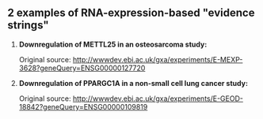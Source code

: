 ## 2 examples of RNA-expression-based "evidence strings"

1. **Downregulation of METTL25 in an osteosarcoma study:**
	
    Original source: http://wwwdev.ebi.ac.uk/gxa/experiments/E-MEXP-3628?geneQuery=ENSG00000127720
	
1. **Downregulation of PPARGC1A in a non-small cell lung cancer study:**
	
    Original source: http://wwwdev.ebi.ac.uk/gxa/experiments/E-GEOD-18842?geneQuery=ENSG00000109819